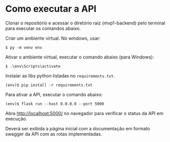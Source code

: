# Como executar a API

Clonar o repositório e acessar o diretório raiz (mvp1-backend) pelo terminal para executar os comandos abaixo.

Criar um ambiente virtual. No windows, usar:
```
$ py -m venv env
```
Ativar o ambiente virtual, executar o comando abaixo (para Windows):

```
$ .\env\Scripts\activate
```
Instalar as libs python listadas no `requirements.txt`.
```
(env)$ pip install -r requirements.txt
```

Para ativar a API, executar o comando abaixo:

```
(env)$ flask run --host 0.0.0.0 --port 5000
```
Abra [http://localhost:5000/][def] no navegador para verificar o status da API em execução. 

Deverá ser exibida a página inicial com a documentação em formato swagger da API com as rotas implementadas.

[def]: http://localhost:5000/
